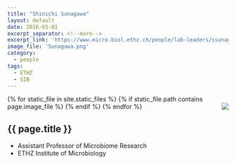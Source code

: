 ```yaml
---
title: "Shinichi Sunagawa"
layout: default
date: 2016-05-01
excerpt_separator: <!--more-->
excerpt_link: 'https://www.micro.biol.ethz.ch/people/lab-leaders/ssunagaw.html'
image_file: 'Sunagawa.png'
category:
  - people
tags:
  - ETHZ
  - SIB
---
```


{% for static_file in site.static_files %}
  {% if static_file.path contains page.image_file %}
<img style="float: right; max-width: 60px;" src="{{ static_file.path | relative_url}}" />
  {% endif %}
{% endfor %}

## {{ page.title }}

* Assistant Professor of Microbiome Research
* ETHZ Institute of Microbiology

<!--more-->

